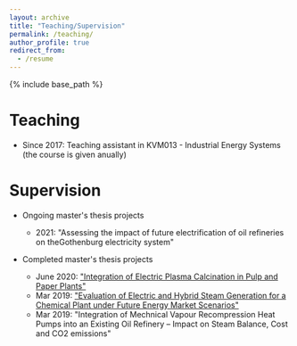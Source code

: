```yaml
---
layout: archive
title: "Teaching/Supervision"
permalink: /teaching/
author_profile: true
redirect_from:
  - /resume
---
```


{% include base_path %}

Teaching
======
* Since 2017: Teaching assistant in KVM013 - Industrial Energy Systems (the course is given anually)

Supervision
======
* Ongoing master's thesis projects
  * 2021: "Assessing the impact of future electrification of oil refineries on theGothenburg electricity system"

* Completed master's thesis projects
  * June 2020: ["Integration of Electric Plasma Calcination in Pulp and Paper Plants"](https://odr.chalmers.se/bitstream/20.500.12380/300839/1/MSc%20Thesis%20Elin%20Andersson%20%2b%20Arvid%20Skogstr%c3%b6m%20June%202020.pdf)
  * Mar 2019: ["Evaluation of Electric and Hybrid Steam Generation for a Chemical Plant under Future Energy Market Scenarios"](https://odr.chalmers.se/bitstream/20.500.12380/256671/1/256671.pdf)
  * Mar 2019: "Integration of Mechnical Vapour Recompression Heat Pumps into an Existing Oil Refinery – Impact on Steam Balance, Cost and CO2 emissions"
